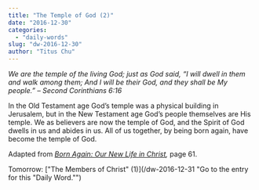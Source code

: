 ```yaml
---
title: "The Temple of God (2)"
date: "2016-12-30"
categories: 
  - "daily-words"
slug: "dw-2016-12-30"
author: "Titus Chu"
---
```


_We are the temple of the living God; just as God said, “I will dwell in them and walk among them; And I will be their God, and they shall be My people.”_ _– Second Corinthians 6:16_

In the Old Testament age God’s temple was a physical building in Jerusalem, but in the New Testament age God’s people themselves are His temple. We as believers are now the temple of God, and the Spirit of God dwells in us and abides in us. All of us together, by being born again, have become the temple of God.

Adapted from _[Born Again: Our New Life in Christ](/book-born-again/ "Go to the listing for this book."),_ page 61.

Tomorrow: ["The Members of Christ" (1)](/dw-2016-12-31 "Go to the entry for this "Daily Word."")
